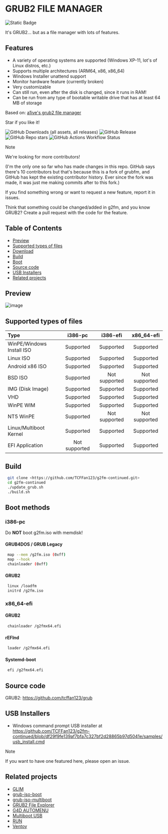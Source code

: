# GRUB2 FILE MANAGER

![Static Badge](https://img.shields.io/badge/IN_BETA!-red?style=for-the-badge)

It's GRUB2... but as a file manager with lots of features.

## Features

- A variety of operating systems are supported (Windows XP-11, lot's of Linux distros, etc.)
- Supports multiple architectures (ARM64, x86, x86_64)
- Windows Installer unattend support
- Monitor hardware feature (currently broken)
- Very customizable
- Can still run, even after the disk is changed, since it runs in RAM!
- Can be run from any type of bootable writable drive that has at least 64 MB of storage

Based on: [a1ive's grub2 file manager](https://github.com/a1ive/grub2-filemanager)

Star if you like it!

![GitHub Downloads (all assets, all releases)](https://img.shields.io/github/downloads/TCFFan123/g2fm-continued/total?style=for-the-badge&labelColor=black&color=blue)
![GitHub Release](https://img.shields.io/github/v/release/TCFFan123/g2fm-continued?display_name=release&style=for-the-badge&labelColor=black)
![GitHub Repo stars](https://img.shields.io/github/stars/TCFFan123/g2fm-continued?style=for-the-badge&logo=github&labelColor=black)
![GitHub Actions Workflow Status](https://img.shields.io/github/actions/workflow/status/TCFFan123/g2fm-continued/build.yml?style=for-the-badge&labelColor=black&color=blue)
> [!NOTE]
> We're looking for more contributors!
>
> (I'm the only one so far who has made changes in this repo. GitHub says there's 10 contributors but that's because this is a fork of grubfm, and GitHub has kept the existing contributor history. Ever since the fork was made, it was just me making commits after to this fork.)
>
> If you find something wrong or want to request a new feature, report it in issues.
>
> Think that something could be changed/added in g2fm, and you know GRUB2? Create a pull request with the code for the feature.

## Table of Contents

- [Preview](#preview)
- [Supported types of files](#supported-types-of-files)
- [Download](download-g2fm-here.)
- [Build](#build)
- [Boot](#boot-methods)
- [Source code](#source-code)
- [USB Installers](#usb-installers)
- [Related projects](#related-projects)

## Preview

![image](https://github.com/user-attachments/assets/c8540ae1-71c7-4f0e-9d33-b676655fe003)

## Supported types of files

| Type                   |    i386-pc    |   i386-efi    |  x86_64-efi   |
| :--------------------- | :-----------: | :-----------: | :-----------: |
| WinPE/Windows Install ISO              |   Supported   |   Supported   |   Supported   |
| Linux ISO              |   Supported   |   Supported   |   Supported   |
| Android x86 ISO            |   Supported   |   Supported   |   Supported   |
| BSD ISO                |   Supported   | Not supported | Not supported |
| IMG (Disk Image)       |   Supported   |   Supported   |   Supported   |
| VHD                    |   Supported   |   Supported   |   Supported   |
| WinPE WIM              |   Supported   |   Supported   |   Supported   |
| NT5 WinPE              |   Supported   | Not supported | Not supported |
| Linux/Multiboot Kernel |   Supported   |   Supported   |   Supported   |
| EFI Application        | Not supported |   Supported   |   Supported   |

## Build

```bash
 git clone <https://github.com/TCFFan123/g2fm-continued.git>
 cd g2fm-continued
 ./update_grub.sh
 ./build.sh
```

## Boot methods

### i386-pc

Do **NOT** boot g2fm.iso with memdisk!

#### GRUB4DOS / GRUB Legacy

```bash
 map --mem /g2fm.iso (0xff)
 map --hook
 chainloader (0xff)
```

#### GRUB2

```bash
 linux /loadfm
 initrd /g2fm.iso
```

### x86_64-efi

#### GRUB2

```bash
 chainloader /g2fmx64.efi
```

#### rEFInd

```bash
 loader /g2fmx64.efi
```

#### Systemd-boot

```bash
 efi /g2fmx64.efi
```

## Source code

GRUB2: <https://github.com/tcffan123/grub>

## USB Installers

- Windows command prompt USB installer at <https://github.com/TCFFan123/g2fm-continued/blob/df29f9fe139af7bfa7c327bf2d28865b97d5041e/samples/usb_install.cmd>

> [!NOTE]
>If you want to have one featured here, please open an issue.

## Related projects

- [GLIM](https://github.com/thias/glim)
- [grub-iso-boot](https://github.com/Jimmy-Z/grub-iso-boot)
- [grub-iso-multiboot](https://github.com/mpolitzer/grub-iso-multiboot)
- [GRUB2 File Explorer](http://bbs.wuyou.net/forum.php?mod=viewthread&tid=320715)
- [G4D AUTOMENU](http://bbs.wuyou.net/forum.php?mod=viewthread&tid=203607)
- [Multiboot USB](http://mbusb.aguslr.com/)
- [RUN](http://bbs.wuyou.net/forum.php?mod=viewthread&tid=191301)
- [Ventoy](https://github.com/ventoy/Ventoy)
